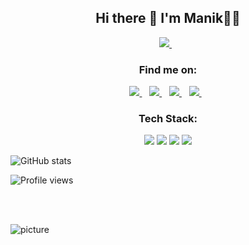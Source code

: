<h2 align='center'>
    Hi there 👋 I'm Manik👨‍💻
</h2>


<p align='center'>
  <a href="https://manikaangurah.com/">
    <img src="https://img.shields.io/badge/portfolio-%2336ADD4.svg?&style=for-the-badge&logo=portfolio&logoColor=white" />
  </a>&nbsp;&nbsp;
</p>


<h3 align='center'>
    Find me on:
</h3>

<p align='center'>
  
  <a href="https://www.linkedin.com/in/manik-a-a-ngurah-59b228149/">
    <img src="https://img.shields.io/badge/linkedin-%230077B5.svg?&style=for-the-badge&logo=linkedin&logoColor=white" />
  </a>&nbsp;&nbsp;
  <a href="https://www.instagram.com/keysnam/">
    <img src="https://img.shields.io/badge/instagram-%23E4405F.svg?&style=for-the-badge&logo=instagram&logoColor=white" />        
  </a>&nbsp;&nbsp;
   <a href="https://stackoverflow.com/users/11517573/manik-a-a-ngurah">
    <img src="https://img.shields.io/badge/stackoverflow-%23F48024.svg?&style=for-the-badge&logo=stackoverflow&logoColor=white" />        
  </a>&nbsp;&nbsp;
   <a href="https://codepen.io/manik5">
    <img src="https://img.shields.io/badge/codepen-%23131417.svg?&style=for-the-badge&logo=codepen&logoColor=white" />        
  </a>&nbsp;&nbsp;
  
</p> 

<h3 align='center'>
   Tech Stack:
</h3>

<p align='center'>
    <img src="https://img.shields.io/badge/ruby%20-%23239120.svg?&style=for-the-badge&logo=c%20sharp&logoColor=white" /> 
    <img src="https://img.shields.io/badge/xamarin%20forms%20-%233498DB.svg?&style=for-the-badge&logo=xamarin&logoColor=white" /> 
    <img src="https://img.shields.io/badge/dotnet%20-net%23239120.svg?&style=for-the-badge&logo=dot-net&logoColor=white" /> 
    <img src="https://img.shields.io/badge/html%20-%23239120.svg?&style=for-the-badge&logo=html5&logoColor=white" /> 
</p>

![GitHub stats](https://github-readme-stats.vercel.app/api?username=Manik5&show_icons=true)  

![Profile views](https://gpvc.arturio.dev/Manik5)  

<br />
<br />

![picture](https://raw.githubusercontent.com/saadeghi/saadeghi/master/dino.gif)

<br />
<br />


